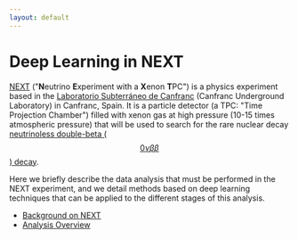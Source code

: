 ```yaml
---
layout: default
---
```

 
<script type="text/javascript" async
  src="https://cdn.mathjax.org/mathjax/latest/MathJax.js?config=TeX-MML-AM_CHTML">
</script>

# Deep Learning in NEXT

[NEXT](http://next.ific.uv.es/next) ("**N**eutrino **E**xperiment with a **X**enon **T**PC") is a physics experiment based in the [Laboratorio Subterr&aacute;neo de Canfranc](http://www.lsc-canfranc.es/en) (Canfranc Underground Laboratory) in Canfranc, Spain.  It is a particle detector (a TPC: "Time Projection Chamber") filled with xenon gas at high pressure (10-15 times atmospheric pressure) that will be used to search for the rare nuclear decay [neutrinoless double-beta ($$0\nu\beta \beta$$) decay](https://en.wikipedia.org/wiki/Double_beta_decay).

Here we briefly describe the data analysis that must be performed in the NEXT experiment, and we detail methods based on deep learning techniques that can be applied to the different stages of this analysis.

- [Background on NEXT](background.html)
- [Analysis Overview](#background)
